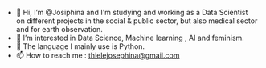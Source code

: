 - 👋 Hi, I’m @Josiphina and I'm studying and working as a Data Scientist on different projects in the social & public sector, but also medical sector and for earth observation.
- 👀 I’m interested in Data Science, Machine learning , AI and feminism.
- 🌱 The language I mainly use is Python.
- 📫 How to reach me : thielejosephina@gmail.com

<!---
Josiphina/Josiphina is a ✨ special ✨ repository because its `README.md` (this file) appears on your GitHub profile.
You can click the Preview link to take a look at your changes.
--->
